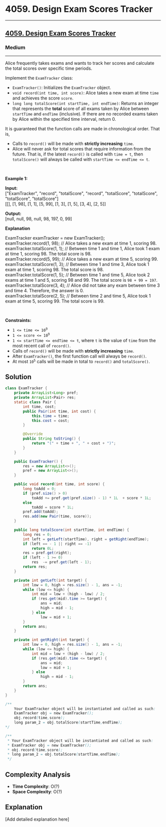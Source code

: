 # 4059. Design Exam Scores Tracker


---

<h2><a href="https://leetcode.com/problems/design-exam-scores-tracker">4059. Design Exam Scores Tracker</a></h2><h3>Medium</h3><hr><p>Alice frequently takes exams and wants to track her scores and calculate the total scores over specific time periods.</p>

<p>Implement the <code>ExamTracker</code> class:</p>

<ul>
	<li><code>ExamTracker()</code>: Initializes the <code>ExamTracker</code> object.</li>
	<li><code>void record(int time, int score)</code>: Alice takes a new exam at time <code>time</code> and achieves the score <code>score</code>.</li>
	<li><code>long long totalScore(int startTime, int endTime)</code>: Returns an integer that represents the <strong>total</strong> score of all exams taken by Alice between <code>startTime</code> and <code>endTime</code> (inclusive). If there are no recorded exams taken by Alice within the specified time interval, return 0.</li>
</ul>

<p>It is guaranteed that the function calls are made in chronological order. That is,</p>

<ul>
	<li>Calls to <code>record()</code> will be made with <strong>strictly increasing</strong> <code>time</code>.</li>
	<li>Alice will never ask for total scores that require information from the future. That is, if the latest <code>record()</code> is called with <code>time = t</code>, then <code>totalScore()</code> will always be called with <code>startTime &lt;= endTime &lt;= t</code>.</li>
</ul>

<p>&nbsp;</p>
<p><strong class="example">Example 1:</strong></p>

<div class="example-block">
<p><strong>Input:</strong><br />
<span class="example-io">[&quot;ExamTracker&quot;, &quot;record&quot;, &quot;totalScore&quot;, &quot;record&quot;, &quot;totalScore&quot;, &quot;totalScore&quot;, &quot;totalScore&quot;, &quot;totalScore&quot;]<br />
[[], [1, 98], [1, 1], [5, 99], [1, 3], [1, 5], [3, 4], [2, 5]]</span></p>

<p><strong>Output:</strong><br />
<span class="example-io">[null, null, 98, null, 98, 197, 0, 99] </span></p>

<p><strong>Explanation</strong></p>
ExamTracker examTracker = new ExamTracker();<br />
examTracker.record(1, 98); // Alice takes a new exam at time 1, scoring 98.<br />
examTracker.totalScore(1, 1); // Between time 1 and time 1, Alice took 1 exam at time 1, scoring 98. The total score is 98.<br />
examTracker.record(5, 99); // Alice takes a new exam at time 5, scoring 99.<br />
examTracker.totalScore(1, 3); // Between time 1 and time 3, Alice took 1 exam at time 1, scoring 98. The total score is 98.<br />
examTracker.totalScore(1, 5); // Between time 1 and time 5, Alice took 2 exams at time 1 and 5, scoring 98 and 99. The total score is <code>98 + 99 = 197</code>.<br />
examTracker.totalScore(3, 4); // Alice did not take any exam between time 3 and time 4. Therefore, the answer is 0.<br />
examTracker.totalScore(2, 5); // Between time 2 and time 5, Alice took 1 exam at time 5, scoring 99. The total score is 99.</div>

<p>&nbsp;</p>
<p><strong>Constraints:</strong></p>

<ul>
	<li><code>1 &lt;= time &lt;= 10<sup>9</sup></code></li>
	<li><code>1 &lt;= score &lt;= 10<sup>9</sup></code></li>
	<li><code>1 &lt;= startTime &lt;= endTime &lt;= t</code>, where <code>t</code> is the value of <code>time</code> from the most recent call of <code>record()</code>.</li>
	<li>Calls of <code>record()</code> will be made with <strong>strictly increasing</strong> <code>time</code>.</li>
	<li>After <code>ExamTracker()</code>, the first function call will always be <code>record()</code>.</li>
	<li>At most <code>10<sup>5</sup></code> calls will be made in total to <code>record()</code> and <code>totalScore()</code>.</li>
</ul>


## Solution

```java
class ExamTracker {
    private ArrayList<Long> pref;
    private ArrayList<Pair> res;
    static class Pair {
        int time, cost;
        public Pair(int time, int cost) {
            this.time = time;
            this.cost = cost;
        }

        @Override
        public String toString() {
            return "(" + time + ", " + cost + ")";
        }
    }

    public ExamTracker() {
        res = new ArrayList<>();
        pref = new ArrayList<>();
    }

    public void record(int time, int score) {
        long toAdd = 0;
        if (pref.size() > 0)
            toAdd += pref.get(pref.size() - 1) * 1L  + score * 1L;
        else
            toAdd = score * 1L;
        pref.add(toAdd);
        res.add(new Pair(time, score));
    }

    public long totalScore(int startTime, int endTime) {
        long res = 0;
        int left = getLeft(startTime), right = getRight(endTime);
        if (left == - 1 || right == -1)
            return 0L;
        res = pref.get(right);
        if (left - 1 >= 0)
            res  -= pref.get(left - 1);
        return res;
    }

    private int getLeft(int target) {
        int low = 0, high = res.size() - 1, ans = -1;
        while (low <= high) {
            int mid = low + (high - low) / 2;
            if (res.get(mid).time >= target) {
                ans = mid;
                high = mid - 1;
            } else
                low = mid + 1;
        }
        return ans;
    }

    private int getRight(int target) {
        int low = 0, high = res.size() - 1, ans = -1;
        while (low <= high) {
            int mid = low + (high - low) / 2;
            if (res.get(mid).time <= target) {
                ans = mid;
                low = mid + 1;
            } else
                high = mid - 1;
        }
        return ans;
    }
}

/**
    Your ExamTracker object will be instantiated and called as such:
    ExamTracker obj = new ExamTracker();
    obj.record(time,score);
    long param_2 = obj.totalScore(startTime,endTime);
*/

/**
 * Your ExamTracker object will be instantiated and called as such:
 * ExamTracker obj = new ExamTracker();
 * obj.record(time,score);
 * long param_2 = obj.totalScore(startTime,endTime);
 */
```

## Complexity Analysis

- **Time Complexity**: O(?)
- **Space Complexity**: O(?)

## Explanation

[Add detailed explanation here]

